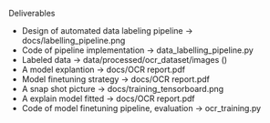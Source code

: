 Deliverables 
- Design of automated data labeling pipeline -> docs/labelling_pipeline.png
- Code of pipeline implementation -> data_labelling_pipeline.py
- Labeled data -> data/processed/ocr_dataset/images ()
- A model explantion -> docs/OCR report.pdf
- Model finetuning strategy -> docs/OCR report.pdf
- A snap shot picture -> docs/training_tensorboard.png
- A explain model fitted -> docs/OCR report.pdf
- Code of model finetuning pipeline, evaluation -> ocr_training.py
